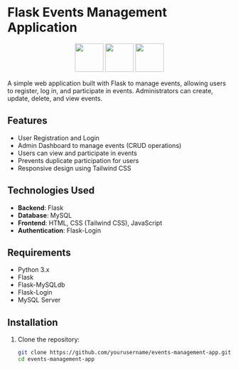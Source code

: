 # Flask Events Management Application
<p align="center">
    <img src="https://icon.icepanel.io/Technology/png-shadow-512/Flask.png" width="64" />
    <img src="https://icon.icepanel.io/Technology/svg/Python.svg" width="64" />
    <img src="https://icon.icepanel.io/Technology/svg/Tailwind-CSS.svg" width="64" />
</p>

A simple web application built with Flask to manage events, allowing users to register, log in, and participate in events. Administrators can create, update, delete, and view events. 

## Features

- User Registration and Login
- Admin Dashboard to manage events (CRUD operations)
- Users can view and participate in events
- Prevents duplicate participation for users
- Responsive design using Tailwind CSS

## Technologies Used

- **Backend**: Flask
- **Database**: MySQL
- **Frontend**: HTML, CSS (Tailwind CSS), JavaScript
- **Authentication**: Flask-Login

## Requirements

- Python 3.x
- Flask
- Flask-MySQLdb
- Flask-Login
- MySQL Server

## Installation

1. Clone the repository:

   ```bash
   git clone https://github.com/yourusername/events-management-app.git
   cd events-management-app
